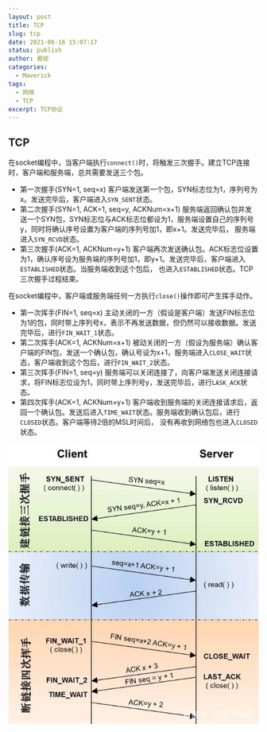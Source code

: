 ```yaml
---
layout: post
title: TCP
slug: tcp
date: 2021-06-16 15:07:17
status: publish
author: 君祁
categories:
  - Maverick
tags:
  - 网络
  - TCP
excerpt: TCP协议
---
```


## TCP
在socket编程中，当客户端执行`connect()`时，将触发三次握手。建立TCP连接时，客户端和服务端，总共需要发送三个包。
* 第一次握手(SYN=1, seq=x)
客户端发送第一个包，SYN标志位为1，序列号为x。发送完毕后，客户端进入`SYN_SENT`状态。
* 第二次握手(SYN=1, ACK=1, seq=y, ACKNum=x+1)
服务端返回确认包并发送一个SYN包，SYN标志位与ACK标志位都设为1，服务端设置自己的序列号y，同时将确认序号设置为客户端的序列号加1，即x+1。发送完毕后，
服务端进入`SYN_RCVD`状态。
* 第三次握手(ACK=1, ACKNum=y+1)
客户端再次发送确认包。ACK标志位设置为1，确认序号设为服务端的序列号加1，即y+1。发送完毕后，客户端进入`ESTABLISHED`状态。当服务端收到这个包后，
也进入`ESTABLISHED`状态。TCP三次握手过程结束。

在socket编程中，客户端或服务端任何一方执行`close()`操作即可产生挥手动作。
* 第一次挥手(FIN=1, seq=x)
主动关闭的一方（假设是客户端）发送FIN标志位为1的包，同时带上序列号x，表示不再发送数据，但仍然可以接收数据。发送完毕后，进行`FIN_WAIT_1`状态。
* 第二次挥手(ACK=1, ACKNum=x+1)
被动关闭的一方（假设为服务端）确认客户端的FIN包，发送一个确认包，确认号设为x+1，服务端进入`CLOSE_WAIT`状态，客户端收到这个包后，进行`FIN_WAIT_2`状态。
* 第三次挥手(FIN=1, seq=y)
服务端可以关闭连接了，向客户端发送关闭连接请求，将FIN标志位设为1，同时带上序列号y，发送完毕后，进行`LASK_ACK`状态。
* 第四次挥手(ACK=1, ACKNum=y+1)
客户端收到服务端的关闭连接请求后，返回一个确认包。发送后进入`TIME_WAIT`状态。服务端收到确认包后，进行`CLOSED`状态。客户端等待2倍的MSL时间后，
没有再收到网络包也进入`CLOSED`状态。

![](./images/tcp.jpg)